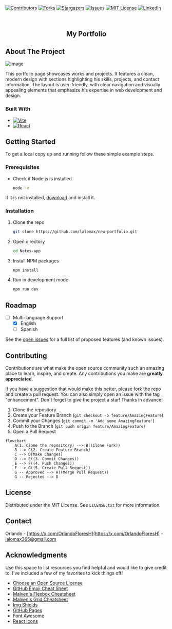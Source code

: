 <!-- PROJECT SHIELDS -->
<!--
*** I'm using markdown "reference style" links for readability.
*** Reference links are enclosed in brackets [ ] instead of parentheses ( ).
*** See the bottom of this document for the declaration of the reference variables
*** for contributors-url, forks-url, etc. This is an optional, concise syntax you may use.
*** https://www.markdownguide.org/basic-syntax/#reference-style-links
-->
[![Contributors][contributors-shield]][contributors-url]
[![Forks][forks-shield]][forks-url]
[![Stargazers][stars-shield]][stars-url]
[![Issues][issues-shield]][issues-url]
[![MIT License][license-shield]][license-url]
[![LinkedIn][linkedin-shield]][linkedin-url]



<!-- PROJECT LOGO -->
<br />
<div align="center">
  <!-- 
  <a href="https://github.com/othneildrew/Best-README-Template">
    <img src="images/logo.png" alt="Logo" width="80" height="80"> 
  </a>
  -->

  <h2 align="center">My Portfolio</h2>

</div>




<!-- ABOUT THE PROJECT -->
## About The Project

![image](https://github.com/user-attachments/assets/60e7d31b-bdda-421c-8f82-58e08b9caa89)


This portfolio page showcases works and projects. It features a clean, modern design with sections highlighting his skills, projects, and contact information. The layout is user-friendly, with clear navigation and visually appealing elements that emphasize his expertise in web development and design.

### Built With

* [![Vite][Vitejs]][Vite-url]
* [![React][React.js]][React-url]



<!-- GETTING STARTED -->
## Getting Started

To get a local copy up and running follow these simple example steps.

### Prerequisites

* Check if Node.js is installed
  ```sh
  node -v
  ```
If it is not installed, [download](https://nodejs.org/en) and install it.

### Installation

1. Clone the repo
   ```sh
   git clone https://github.com/lalomax/new-portfolio.git
   ```
1. Open directory
   ```sh
   cd Notes-app
   ```
   
3. Install NPM packages
   ```sh
   npm install
   ```
4. Run in development mode
   ```js
   npm run dev
   ```



<!-- ROADMAP -->
## Roadmap

- [ ] Multi-language Support
    - [x] English  
    - [ ] Spanish

See the [open issues](https://github.com/lalomax/Notes-app/issues) for a full list of proposed features (and known issues).



<!-- CONTRIBUTING -->
## Contributing

Contributions are what make the open source community such an amazing place to learn, inspire, and create. Any contributions you make are **greatly appreciated**.

If you have a suggestion that would make this better, please fork the repo and create a pull request. You can also simply open an issue with the tag "enhancement".
Don't forget to give the project a star! Thanks in advance!

1. Clone the repository
2. Create your Feature Branch (`git checkout -b feature/AmazingFeature`)
3. Commit your Changes (`git commit -m 'Add some AmazingFeature'`)
4. Push to the Branch (`git push origin feature/AmazingFeature`)
5. Open a Pull Request

```mermaid
flowchart 
    A(1. Clone the repository) --> B((Clone Fork))
    B --> C{2. Create Feature Branch}
    C --> D[Make Changes]
    D --> E((3. Commit Changes))
    E --> F((4. Push Changes))
    F --> G((5. Create Pull Request))
    G -- Approved --> H((Merge Pull Request))
    G -- Rejected --> D
```


<!-- LICENSE -->
## License

Distributed under the MIT License. See `LICENSE.txt` for more information.


<!-- CONTACT -->
## Contact

Orlando - [https://x.com/OrlandoFloresH](https://x.com/OrlandoFloresH) - lalomax365@gmail.com


<!-- ACKNOWLEDGMENTS -->
## Acknowledgments

Use this space to list resources you find helpful and would like to give credit to. I've included a few of my favorites to kick things off!

* [Choose an Open Source License](https://choosealicense.com)
* [GitHub Emoji Cheat Sheet](https://www.webpagefx.com/tools/emoji-cheat-sheet)
* [Malven's Flexbox Cheatsheet](https://flexbox.malven.co/)
* [Malven's Grid Cheatsheet](https://grid.malven.co/)
* [Img Shields](https://shields.io)
* [GitHub Pages](https://pages.github.com)
* [Font Awesome](https://fontawesome.com)
* [React Icons](https://react-icons.github.io/react-icons/search)



<!-- MARKDOWN LINKS & IMAGES -->
<!-- https://www.markdownguide.org/basic-syntax/#reference-style-links -->
[contributors-shield]: https://img.shields.io/github/contributors/lalomax/new-portfolio.svg?style=for-the-badge
[contributors-url]: https://github.com/lalomax/new-portfolio/graphs/contributors
[forks-shield]: https://img.shields.io/github/forks/lalomax/new-portfolio.svg?style=for-the-badge
[forks-url]: https://github.com/lalomax/new-portfolio/network/members
[stars-shield]: https://img.shields.io/github/stars/lalomax/new-portfolio.svg?style=for-the-badge
[stars-url]: https://github.com/lalomax/new-portfolio/stargazers
[issues-shield]: https://img.shields.io/github/issues/lalomax/new-portfolio.svg?style=for-the-badge
[issues-url]: https://github.com/lalomax/new-portfolio/issues
[license-shield]: https://img.shields.io/github/license/lalomax/new-portfolio.svg?style=for-the-badge
[license-url]: https://github.com/lalomax/new-portfolio/blob/master/LICENSE.txt
[linkedin-shield]: https://img.shields.io/badge/-LinkedIn-black.svg?style=for-the-badge&logo=linkedin&colorB=555
[linkedin-url]: https://linkedin.com/in/orlando-flores365/
[Next.js]: https://img.shields.io/badge/next.js-000000?style=for-the-badge&logo=nextdotjs&logoColor=white
[Next-url]: https://nextjs.org/
[Vitejs]: https://img.shields.io/badge/vite-%23646CFF.svg?style=for-the-badge&logo=vite&logoColor=white
[vite-url]: https://vitejs.dev/
[React.js]: https://img.shields.io/badge/React-20232A?style=for-the-badge&logo=react&logoColor=61DAFB
[React-url]: https://reactjs.org/
[Vue.js]: https://img.shields.io/badge/Vue.js-35495E?style=for-the-badge&logo=vuedotjs&logoColor=4FC08D
[Vue-url]: https://vuejs.org/
[Angular.io]: https://img.shields.io/badge/Angular-DD0031?style=for-the-badge&logo=angular&logoColor=white
[Angular-url]: https://angular.io/
[Svelte.dev]: https://img.shields.io/badge/Svelte-4A4A55?style=for-the-badge&logo=svelte&logoColor=FF3E00
[Svelte-url]: https://svelte.dev/
[Laravel.com]: https://img.shields.io/badge/Laravel-FF2D20?style=for-the-badge&logo=laravel&logoColor=white
[Laravel-url]: https://laravel.com
[Bootstrap.com]: https://img.shields.io/badge/Bootstrap-563D7C?style=for-the-badge&logo=bootstrap&logoColor=white
[Bootstrap-url]: https://getbootstrap.com
[JQuery.com]: https://img.shields.io/badge/jQuery-0769AD?style=for-the-badge&logo=jquery&logoColor=white
[JQuery-url]: https://jquery.com 
